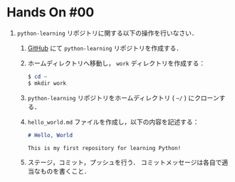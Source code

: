# Hands On #00

1. `python-learning` リポジトリに関する以下の操作を行いなさい．

    1. [GitHub](https://github.com) にて `python-learning` リポジトリを作成する．

    1. ホームディレクトリへ移動し， `work` ディレクトリを作成する：

        ```powershell & bash
        $ cd ~
        $ mkdir work
        ```

    1. `python-learning` リポジトリをホームディレクトリ ( `~/` ) にクローンする．

    1. `hello_world.md` ファイルを作成し，以下の内容を記述する：

        ```markdown
        # Hello, World

        This is my first repository for learning Python!
        ```

    1. ステージ，コミット，プッシュを行う．
    コミットメッセージは各自で適当なものを書くこと．
